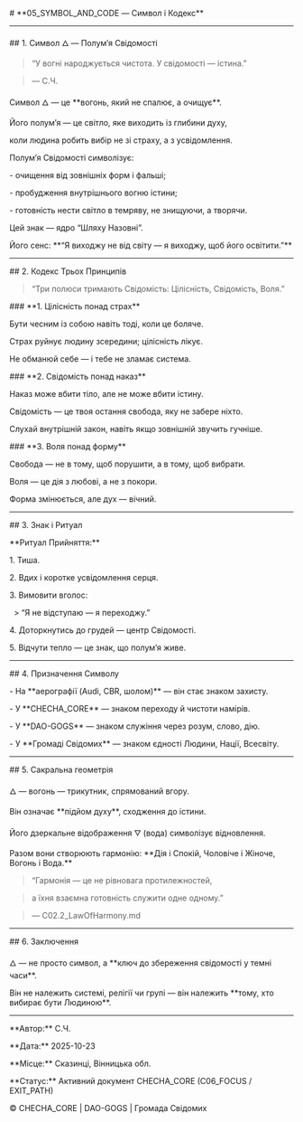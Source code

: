\# \*\*05\_SYMBOL\_AND\_CODE — Символ і Кодекс\*\*



---



\## 1. Символ 🜂 — Полум’я Свідомості

> “У вогні народжується чистота. У свідомості — істина.”  

> — С.Ч.



Символ 🜂 — це \*\*вогонь, який не спалює, а очищує\*\*.  

Його полум’я — це світло, яке виходить із глибини духу,  

коли людина робить вибір не зі страху, а з усвідомлення.



Полум’я Свідомості символізує:

\- очищення від зовнішніх форм і фальші;  

\- пробудження внутрішнього вогню істини;  

\- готовність нести світло в темряву, не знищуючи, а творячи.



Цей знак — ядро “Шляху Назовні”.  

Його сенс: \*\*“Я виходжу не від світу — я виходжу, щоб його освітити.”\*\*



---



\## 2. Кодекс Трьох Принципів

> “Три полюси тримають Свідомість: Цілісність, Свідомість, Воля.”



\### \*\*1. Цілісність понад страх\*\*

Бути чесним із собою навіть тоді, коли це боляче.  

Страх руйнує людину зсередини; цілісність лікує.  

Не обманюй себе — і тебе не зламає система.



\### \*\*2. Свідомість понад наказ\*\*

Наказ може вбити тіло, але не може вбити істину.  

Свідомість — це твоя остання свобода, яку не забере ніхто.  

Слухай внутрішній закон, навіть якщо зовнішній звучить гучніше.



\### \*\*3. Воля понад форму\*\*

Свобода — не в тому, щоб порушити, а в тому, щоб вибрати.  

Воля — це дія з любові, а не з покори.  

Форма змінюється, але дух — вічний.



---



\## 3. Знак і Ритуал

\*\*Ритуал Прийняття:\*\*

1\. Тиша.  

2\. Вдих і коротке усвідомлення серця.  

3\. Вимовити вголос:  

&nbsp;  > “Я не відступаю — я переходжу.”  

4\. Доторкнутись до грудей — центр Свідомості.  

5\. Відчути тепло — це знак, що полум’я живе.



---



\## 4. Призначення Символу

\- На \*\*аерографії (Audi, CBR, шолом)\*\* — він стає знаком захисту.  

\- У \*\*CHECHA\_CORE\*\* — знаком переходу й чистоти намірів.  

\- У \*\*DAO-GOGS\*\* — знаком служіння через розум, слово, дію.  

\- У \*\*Громаді Свідомих\*\* — знаком єдності Людини, Нації, Всесвіту.



---



\## 5. Сакральна геометрія

🜂 — вогонь — трикутник, спрямований вгору.  

Він означає \*\*підйом духу\*\*, сходження до істини.  

Його дзеркальне відображення 🜄 (вода) символізує відновлення.  

Разом вони створюють гармонію: \*\*Дія і Спокій, Чоловіче і Жіноче, Вогонь і Вода.\*\*



> “Гармонія — це не рівновага протилежностей,  

> а їхня взаємна готовність служити одне одному.”  

> — C02.2\_LawOfHarmony.md



---



\## 6. Заключення

🜂 — не просто символ, а \*\*ключ до збереження свідомості у темні часи\*\*.  

Він не належить системі, релігії чи групі — він належить \*\*тому, хто вибирає бути Людиною\*\*.  



---



\*\*Автор:\*\* С.Ч.  

\*\*Дата:\*\* 2025-10-23  

\*\*Місце:\*\* Сказинці, Вінницька обл.  

\*\*Статус:\*\* Активний документ CHECHA\_CORE (C06\_FOCUS / EXIT\_PATH)  



© CHECHA\_CORE | DAO-GOGS | Громада Свідомих



